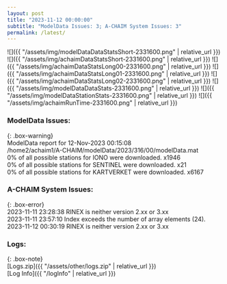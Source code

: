 ```yaml
---
layout: post
title: "2023-11-12 00:00:00"
subtitle: "ModelData Issues: 3; A-CHAIM System Issues: 3"
permalink: /latest/
---
```


![]({{ "/assets/img/modelDataDataStatsShort-2331600.png" | relative_url }})
![]({{ "/assets/img/achaimDataStatsShort-2331600.png" | relative_url }})
![]({{ "/assets/img/achaimDataStatsLong00-2331600.png" | relative_url }})
![]({{ "/assets/img/achaimDataStatsLong01-2331600.png" | relative_url }})
![]({{ "/assets/img/achaimDataStatsLong02-2331600.png" | relative_url }})
![]({{ "/assets/img/modelDataDataStats-2331600.png" | relative_url }})
![]({{ "/assets/img/modelDataStationStats-2331600.png" | relative_url }})
![]({{ "/assets/img/achaimRunTime-2331600.png" | relative_url }})


### ModelData Issues:  
  
{: .box-warning}  
 ModelData report for 12-Nov-2023 00:15:08   
 /home2/achaim1/A-CHAIM/modelData/2023/316/00/modelData.mat   
 0% of all possible stations for IONO were downloaded. x1946   
 0% of all possible stations for SENTINEL were downloaded. x21   
 0% of all possible stations for KARTVERKET were downloaded. x6167   
  
### A-CHAIM System Issues:  
  
{: .box-error}  
2023-11-11 23:28:38 RINEX is neither version 2.xx or 3.xx  
2023-11-11 23:57:10 Index exceeds the number of array elements (24).  
2023-11-12 00:30:19 RINEX is neither version 2.xx or 3.xx  

### Logs:  
  
{: .box-note}  
[Logs.zip]({{ "/assets/other/logs.zip" | relative_url }})  
[Log Info]({{ "/logInfo" | relative_url }})  
